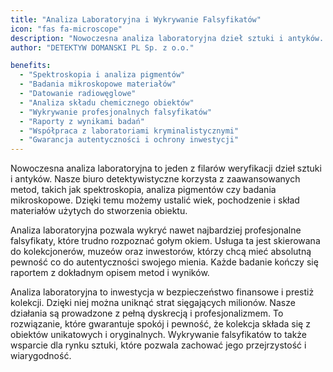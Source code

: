 ```yaml
---
title: "Analiza Laboratoryjna i Wykrywanie Falsyfikatów"
icon: "fas fa-microscope"
description: "Nowoczesna analiza laboratoryjna dzieł sztuki i antyków. Wykrywanie falsyfikatów, analiza pigmentów i mikroskopowa. Profesjonalne raporty dla kolekcjonerów, muzeów i inwestorów."
author: "DETEKTYW DOMANSKI PL Sp. z o.o."

benefits:
  - "Spektroskopia i analiza pigmentów"
  - "Badania mikroskopowe materiałów"
  - "Datowanie radiowęglowe"
  - "Analiza składu chemicznego obiektów"
  - "Wykrywanie profesjonalnych falsyfikatów"
  - "Raporty z wynikami badań"
  - "Współpraca z laboratoriami kryminalistycznymi"
  - "Gwarancja autentyczności i ochrony inwestycji"
---
```


Nowoczesna analiza laboratoryjna to jeden z filarów weryfikacji dzieł sztuki i antyków. Nasze biuro detektywistyczne korzysta z zaawansowanych metod, takich jak spektroskopia, analiza pigmentów czy badania mikroskopowe. Dzięki temu możemy ustalić wiek, pochodzenie i skład materiałów użytych do stworzenia obiektu.

Analiza laboratoryjna pozwala wykryć nawet najbardziej profesjonalne falsyfikaty, które trudno rozpoznać gołym okiem. Usługa ta jest skierowana do kolekcjonerów, muzeów oraz inwestorów, którzy chcą mieć absolutną pewność co do autentyczności swojego mienia. Każde badanie kończy się raportem z dokładnym opisem metod i wyników.

Analiza laboratoryjna to inwestycja w bezpieczeństwo finansowe i prestiż kolekcji. Dzięki niej można uniknąć strat sięgających milionów. Nasze działania są prowadzone z pełną dyskrecją i profesjonalizmem. To rozwiązanie, które gwarantuje spokój i pewność, że kolekcja składa się z obiektów unikatowych i oryginalnych. Wykrywanie falsyfikatów to także wsparcie dla rynku sztuki, które pozwala zachować jego przejrzystość i wiarygodność.
